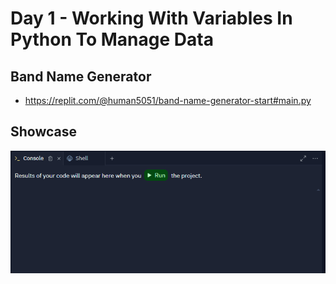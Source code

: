 # Day 1 - Working With Variables In Python To Manage Data

## Band Name Generator


- https://replit.com/@human5051/band-name-generator-start#main.py

## Showcase

![band name generator](band-name-generator.gif)
